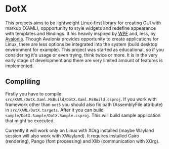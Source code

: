 # DotX

This projects aims to be lightweight Linux-first library for creating GUI with markup (XAML), oppportunity to style widgets and redefine appearance with templates and Bindings. It his heavily inspired by [WPF](https://github.com/dotnet/wpf) and, less, by [Avalonia](https://github.com/AvaloniaUI/Avalonia). Though Avalonia provides opportunity to create applications for Linux, there are less options be integrated into the system (build desktop environment for example). This project was started as educational, so if you considering it's usage or even trying, think twice or more. It is in the very early stage of development and there are very limited amount of features is implemented. 

## Compliling

Firstly you have to compile ```src/XAML/DotX.Xaml.MsBuild/DotX.Xaml.MsBuild.csproj```. If you work with framework other than ```net5``` you should also fix path (AssemblyFile attribute) in ```src/XAML/DotX.targets```. After it you can build ```sample/DotX.Sample/DotX.Sample.csproj```. This will build sample application that might be executed.

Currently it will work only on Linux with XOrg installed (maybe Wayland session will also work with XWayland). It requires installed Cairo (rendering), Pango (font processing) and Xlib (communication with XOrg).